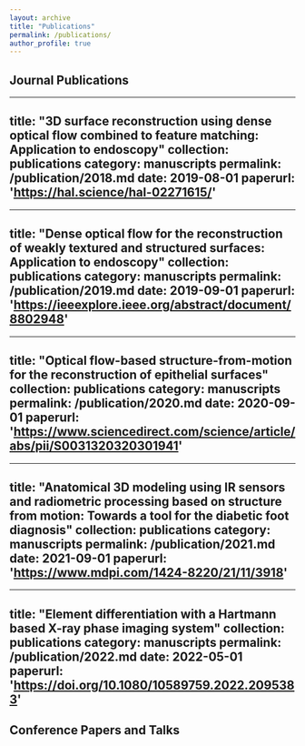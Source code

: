```yaml
---
layout: archive
title: "Publications"
permalink: /publications/
author_profile: true
---
```

## Journal Publications
---
title: "3D surface reconstruction using dense optical flow combined to feature matching: Application to endoscopy"
collection: publications
category: manuscripts
permalink: /publication/2018.md
date: 2019-08-01
paperurl: 'https://hal.science/hal-02271615/' 
---
---
title: "Dense optical flow for the reconstruction of weakly textured and structured surfaces: Application to endoscopy"
collection: publications
category: manuscripts
permalink: /publication/2019.md
date: 2019-09-01
paperurl: 'https://ieeexplore.ieee.org/abstract/document/8802948' 
---
---
title: "Optical flow-based structure-from-motion for the reconstruction of epithelial surfaces"
collection: publications
category: manuscripts
permalink: /publication/2020.md
date: 2020-09-01
paperurl: 'https://www.sciencedirect.com/science/article/abs/pii/S0031320320301941' 
---
---
title: "Anatomical 3D modeling using IR sensors and radiometric processing based on structure from motion: Towards a tool for the diabetic foot diagnosis"
collection: publications
category: manuscripts
permalink: /publication/2021.md
date: 2021-09-01
paperurl: 'https://www.mdpi.com/1424-8220/21/11/3918' 
---
---
title: "Element differentiation with a Hartmann based X-ray phase imaging system"
collection: publications
category: manuscripts
permalink: /publication/2022.md
date: 2022-05-01
paperurl: 'https://doi.org/10.1080/10589759.2022.2095383' 
---

## Conference Papers and Talks

